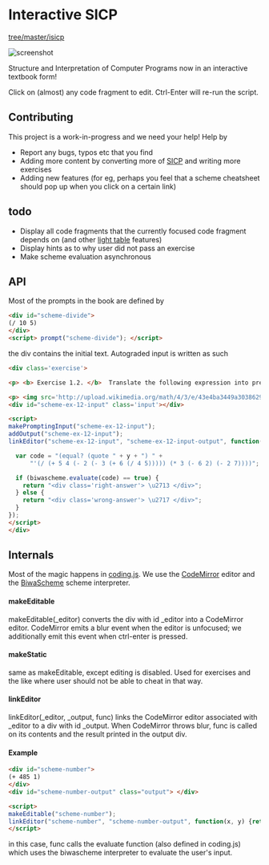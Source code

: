 # Interactive SICP

[tree/master/isicp](https://github.com/zodiac/appspot-grading/tree/master/isicp)

![screenshot](https://raw.github.com/zodiac/appspot-grading/master/isicp/images/screenshot.png)

Structure and Interpretation of Computer Programs now in an interactive textbook form! 

Click on (almost) any code fragment to edit. Ctrl-Enter will re-run the script.

## Contributing

This project is a work-in-progress and we need your help! Help by 

- Report any bugs, typos etc that you find
- Adding more content by converting more of [SICP](http://mitpress.mit.edu/sicp/full-text/book/book-Z-H-4.html#%_toc_start) and writing more exercises
- Adding new features (for eg, perhaps you feel that a scheme cheatsheet should pop up when you click on a certain link)

## todo

- Display all code fragments that the currently focused code fragment depends on (and other [light table](http://www.chris-granger.com/2012/04/12/light-table---a-new-ide-concept/) features)
- Display hints as to why user did not pass an exercise
- Make scheme evaluation asynchronous

## API

Most of the prompts in the book are defined by

```html
<div id="scheme-divide">
(/ 10 5)
</div>
<script> prompt("scheme-divide"); </script>
```

the div contains the initial text. Autograded input is written as such

```html
<div class='exercise'>

<p> <b> Exercise 1.2. </b>  Translate the following expression into prefix form.

<p> <img src='http://upload.wikimedia.org/math/4/3/e/43e4ba3449a3038629dca7de56757cae.png'>
<div id="scheme-ex-12-input" class='input'></div>

<script> 
makePromptingInput("scheme-ex-12-input");
addOutput("scheme-ex-12-input");
linkEditor("scheme-ex-12-input", "scheme-ex-12-input-output", function(x, y) {

  var code = "(equal? (quote " + y + ") " + 
      "'(/ (+ 5 4 (- 2 (- 3 (+ 6 (/ 4 5))))) (* 3 (- 6 2) (- 2 7))))";

  if (biwascheme.evaluate(code) == true) {
    return "<div class='right-answer'> \u2713 </div>";
  } else {
    return "<div class='wrong-answer'> \u2717 </div>";
  }
});
</script>
</div>
```

## Internals

Most of the magic happens in [coding.js](https://github.com/zodiac/appspot-grading/tree/master/isicp/coding.js). We use the [CodeMirror](http://codemirror.net/) editor and the [BiwaScheme](http://www.biwascheme.org/) scheme interpreter.

#### makeEditable

makeEditable(_editor) converts the div with id _editor into a CodeMirror editor. CodeMirror emits a blur event when the editor is unfocused; we additionally emit this event when ctrl-enter is pressed.

#### makeStatic

same as makeEditable, except editing is disabled. Used for exercises and the like where user should not be able to cheat in that way.

#### linkEditor

linkEditor(_editor, _output, func) links the CodeMirror editor associated with _editor to a div with id _output. When CodeMirror throws blur, func is called on its contents and the result printed in the output div.

#### Example

```html
<div id="scheme-number">
(+ 485 1)
</div>
<div id="scheme-number-output" class="output"> </div>

<script>
makeEditable("scheme-number");
linkEditor("scheme-number", "scheme-number-output", function(x, y) {return evaluate(x);});
</script>
```

in this case, func calls the evaluate function (also defined in coding.js) which uses the biwascheme interpreter to evaluate the user's input.
